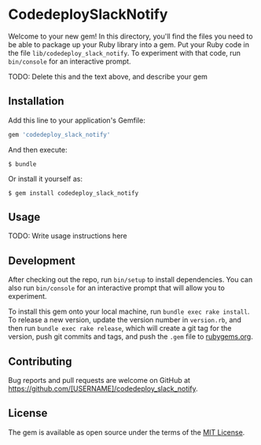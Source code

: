 # CodedeploySlackNotify

Welcome to your new gem! In this directory, you'll find the files you need to be able to package up your Ruby library into a gem. Put your Ruby code in the file `lib/codedeploy_slack_notify`. To experiment with that code, run `bin/console` for an interactive prompt.

TODO: Delete this and the text above, and describe your gem

## Installation

Add this line to your application's Gemfile:

```ruby
gem 'codedeploy_slack_notify'
```

And then execute:

    $ bundle

Or install it yourself as:

    $ gem install codedeploy_slack_notify

## Usage

TODO: Write usage instructions here

## Development

After checking out the repo, run `bin/setup` to install dependencies. You can also run `bin/console` for an interactive prompt that will allow you to experiment.

To install this gem onto your local machine, run `bundle exec rake install`. To release a new version, update the version number in `version.rb`, and then run `bundle exec rake release`, which will create a git tag for the version, push git commits and tags, and push the `.gem` file to [rubygems.org](https://rubygems.org).

## Contributing

Bug reports and pull requests are welcome on GitHub at https://github.com/[USERNAME]/codedeploy_slack_notify.


## License

The gem is available as open source under the terms of the [MIT License](http://opensource.org/licenses/MIT).

